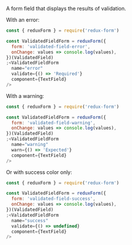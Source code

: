 A form field that displays the results of validation.

With an error:

```js
const { reduxForm } = require('redux-form')

const ValidatedFieldForm = reduxForm({
  form: 'validated-field-error',
  onChange: values => console.log(values),
})(ValidatedField)
;<ValidatedFieldForm
  name="error"
  validate={() => 'Required'}
  component={TextField}
/>
```

With a warning:

```js
const { reduxForm } = require('redux-form')

const ValidatedFieldForm = reduxForm({
  form: 'validated-field-warning',
  onChange: values => console.log(values),
})(ValidatedField)
;<ValidatedFieldForm
  name="warning"
  warn={() => 'Expected'}
  component={TextField}
/>
```

Or with success color only:

```js
const { reduxForm } = require('redux-form')

const ValidatedFieldForm = reduxForm({
  form: 'validated-field-success',
  onChange: values => console.log(values),
})(ValidatedField)
;<ValidatedFieldForm
  name="success"
  validate={() => undefined}
  component={TextField}
/>
```
